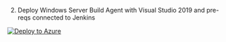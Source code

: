 
2) Deploy Windows Server Build Agent with Visual Studio 2019 and pre-reqs connected to Jenkins

[![Deploy to Azure](https://aka.ms/deploytoazurebutton)](https://portal.azure.com/#create/Microsoft.Template/uri/https%3A%2F%2Fraw.githubusercontent.com%2FIronmanburns%2Fprep-burnsywindows-jenkins-buildagent%2Fmaster%2FBurnsyVS20190BuildAgent-Create%2Fazuredeploy.json)
